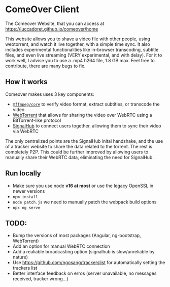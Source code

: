 # ComeOver Client

The Comeover Website, that you can access at https://luccadoret.github.io/comeover/home

This website allows you to shave a video file with other people, using webtorrent, and watch it live together, with a simple time sync. It also includes experimental functionalities like in-browser transcoding, subtitle files, and even live streaming (VERY experimental, and with delay).
For it to work well, I advise you to use a .mp4 h264 file, 1.8 GB max. Feel free to contribute, there are many bugs to fix.

## How it works

Comeover makes uses 3 key components:

- [`@ffmpeg/core`](https://github.com/ffmpegwasm/ffmpeg.wasm-core) to verify video format, extract subtitles, or transcode the video
- [WebTorrent](https://webtorrent.io/) that allows for sharing the video over WebRTC using a BitTorrent-like protocol
- [SignalHub](https://github.com/mafintosh/signalhub) to connect users together, allowing them to sync their video via WebRTC

The only centralized points are the SignalHub inital handshake, and the use of a tracker website to share the data related to the torrent. The rest is completely P2P. This could be further improved by allowing users to manually share their WebRTC data, eliminating the need for SignalHub.

## Run locally

- Make sure you use node **v16 at most** or use the legacy OpenSSL in newer versions
- `npm install`
- `node patch.js`  we need to manually patch the webpack build options
- `npx ng serve`

## TODO:

- Bump the versions of most packages (Angular, ng-bootstrap, WebTorrent)
- Add an option for manual WebRTC connection
- Add a realiable broadcasting option (signalhub is slow/unreliable by nature)
- Use https://github.com/ngosang/trackerslist for automatically setting the trackers list
- Better interface feedback on erros (server unavailable, no messages received, tracker wrong...)